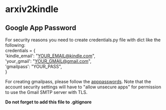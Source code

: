 # arxiv2kindle
## Google App Password
For security reasons you need to create credentials.py file with dict like the following:  
credentials = {  
    'kindle_email': "YOUR_EMAIL@kindle.com",  
    'your_gmail': "YOUR_GMAIL@gmail.com",  
    'gmailpass': "YOUR_PASS",  
               }  

For creating gmailpass, please follow the [apppasswords](https://myaccount.google.com/apppasswords). Note that the account security settings will have to "allow unsecure apps" for permission to use the Gmail SMTP server with TLS.  

**Do not forget to add this file to .gitignore**
